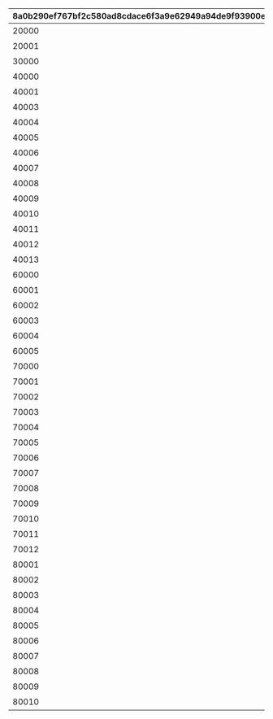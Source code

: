 |8a0b290ef767bf2c580ad8cdace6f3a9e62949a94de9f93900e53ed5776eb65f|366142779117d8dbccb7619e526d106096dbac23525fe439e1cc3fcd49ca82df|e057b83e27733f184034a40d77cc40f567e78d88000d120e372dcb6339c76c91|84471053f5b694d49b9b17e754dc5a058b4ce78ad1dc94b78d6208971763282c|0cbaf76a545e28ec075d78401bbdc81e4d8302bd7b270156c591da40ecc376f6|ee71cd4d09ec2da0c3fecbb04deae327bf14b3ba0d634f44ac26ecedc8ea5846|418fcf8f58eece7b4d1e517164b712ade61c81d86ff0cc704cf32d362097ea7c|3648de6c181721a750cc0447e31fb943e3acaf5326f265d13b156014d4c3e87a|57bb3d2b3042668b60821f13c5615761763b77b0a6e643f4966a4c2408c6542a|d7ee1b2763eb4474fd976b836dd0bf6a15bd274e0e82d9f359c3dde413ef8b7f|0dbb265a90e62833ac9f53afab3e98820eab1ca2676cf4ff8893083668ba67bb|
| --- | --- | --- | --- | --- | --- | --- | --- | --- | --- | --- |
|20000|スタートダッシュログインキャンペーン|2|10|2016/09/01 15:00:00|2023/02/16 4:59:59|530100|0|0|0|0|
|20001|スタートダッシュログインキャンペーン|2|10|2023/02/16 5:00:00|2099/01/01 23:59:00|530100|0|0|0|0|
|30000|ログインボーナス|3|15|2016/04/01 15:00:00|2099/01/01 23:59:00|0|0|0|0|0|
|40000|CM放映記念ログインボーナス第1弾|4|1|2016/09/01 15:00:00|2017/01/01 23:59:00|0|0|0|0|0|
|40001|Half Anniversary ログインキャンペーン|4|10|2018/08/15 5:00:00|2018/09/01 4:59:59|500160|1|0|0|0|
|40003|グラブルコラボログインボーナス|4|10|2018/12/09 5:00:00|2018/12/22 4:59:59|40003|2|0|0|0|
|40004|マナリアフレンズ放送応援ログインキャンペーン|4|10|2019/01/20 5:00:00|2019/01/31 4:59:59|40004|3|0|0|0|
|40005|Shadowverseコラボログインボーナス|4|10|2019/03/28 5:00:00|2019/04/25 4:59:59|40005|2|0|0|0|
|40006|アニメ放送記念 スタンプログインキャンペーン|4|10|2020/04/06 5:00:00|2020/04/16 4:59:59|40006|3|0|0|0|
|40007|復刻Re:ゼロコラボ開催記念 スタンプログインキャンペーン|4|10|2020/11/10 5:00:00|2020/11/22 4:59:59|40007|2|0|0|0|
|40008|ドラガリアロスト 応援ログインキャンペーン|4|10|2020/12/01 5:00:00|2020/12/14 4:59:59|40008|3|0|0|0|
|40009|復刻デレステコラボ開催記念 スタンプログインキャンペーン|4|10|2021/03/08 5:00:00|2021/03/25 4:59:59|40009|2|0|0|0|
|40010|アニメ放送記念 スタンプログインキャンペーン|4|10|2022/01/11 5:00:00|2022/04/07 4:59:59|40010|3|0|0|0|
|40011|メインストーリー第3部開始記念ログインキャンペーン|4|6|2023/02/13 5:00:00|2023/02/19 4:59:59|531200|3|0|0|0|
|40012|TANITAコラボログインキャンペーン|4|8|2023/09/27 5:00:00|2023/10/30 4:59:59|40012|3|0|0|0|
|40013|2024年バレンタイン記念プレゼント|4|1|2024/02/14 5:00:00|2024/03/01 4:59:59|40013|3|0|0|0|
|60000|謹賀新年 お正月ログインボーナス|6|7|2019/01/01 5:00:00|2019/01/11 4:59:59|500553|0|1|0|0|
|60001|謹賀新年 お正月ログインボーナス|6|7|2020/01/01 5:00:00|2020/01/11 4:59:59|500553|0|1|0|0|
|60002|謹賀新年 お正月ログインボーナス|6|7|2021/01/01 5:00:00|2021/01/11 4:59:59|500553|0|1|0|0|
|60003|謹賀新年 お正月ログインボーナス|6|7|2022/01/01 5:00:00|2022/01/11 4:59:59|500553|0|1|0|0|
|60004|謹賀新年 お正月ログインボーナス|6|7|2023/01/01 5:00:00|2023/01/11 4:59:59|500553|0|1|0|0|
|60005|謹賀新年 お正月ログインボーナス|6|7|2024/01/01 5:00:00|2024/01/11 4:59:59|500553|0|1|0|0|
|70000|クリスマスログインボーナス|7|2|2018/12/24 5:00:00|2018/12/26 4:59:59|500160|0|0|1|0|
|70001|あけおめログインボーナス|7|3|2019/01/01 5:00:00|2019/01/04 4:59:59|500160|0|0|2|0|
|70002|クリスマスログインボーナス|7|2|2019/12/24 5:00:00|2019/12/26 4:59:59|500160|0|0|1|0|
|70003|三が日特別ログインボーナス|7|3|2020/01/01 5:00:00|2020/01/04 4:59:59|500160|0|0|2|0|
|70004|クリスマスログインボーナス|7|2|2020/12/24 5:00:00|2020/12/26 4:59:59|500160|0|0|1|0|
|70005|三が日特別ログインボーナス|7|3|2021/01/01 5:00:00|2021/01/04 4:59:59|500160|0|0|2|0|
|70006|クリスマスログインボーナス|7|2|2021/12/24 5:00:00|2021/12/26 4:59:59|500160|0|0|1|0|
|70007|三が日特別ログインボーナス|7|3|2022/01/01 5:00:00|2022/01/04 4:59:59|500160|0|0|2|0|
|70008|クリスマスログインボーナス|7|2|2022/12/24 5:00:00|2022/12/26 4:59:59|500160|0|0|1|0|
|70009|元日特別ログインボーナス|7|1|2023/01/01 5:00:00|2023/01/04 4:59:59|500160|0|0|2|0|
|70010|クリスマスログインボーナス|7|1|2023/12/24 5:00:00|2023/12/25 4:59:59|500160|0|0|1|0|
|70011|元日特別ログインボーナス|7|1|2024/01/01 5:00:00|2024/01/04 4:59:59|500160|0|0|2|0|
|70012|クリスマスログインボーナス|7|1|2023/12/25 5:00:00|2023/12/26 4:59:59|500160|0|0|1|0|
|80001|1st Anniversary カウントダウンログインボーナス|8|15|2019/01/31 5:00:00|2019/02/15 4:59:59|0|0|0|0|1|
|80002|2nd Anniversary カウントダウンログインボーナス|4|15|2020/01/31 5:00:00|2020/02/15 4:59:59|80002|4|0|0|0|
|80003|2.5 Year Anniversary カウントダウンログインボーナス|8|15|2020/08/01 5:00:00|2020/08/16 4:59:59|0|0|0|0|1|
|80004|3rd Anniversary カウントダウンログインボーナス|10|17|2021/01/30 5:00:00|2021/02/16 4:59:59|0|0|0|1|1|
|80005|3.5 Year Anniversary カウントダウンログインボーナス|8|15|2021/08/01 5:00:00|2021/08/16 4:59:59|0|0|0|0|1|
|80006|4th Anniversary カウントダウンログインボーナス|10|17|2022/01/30 5:00:00|2022/02/16 4:59:59|0|0|0|1|1|
|80007|4.5 Year Anniversary カウントダウンログインボーナス|10|15|2022/08/01 5:00:00|2022/08/16 4:59:59|0|0|0|1|1|
|80008|5th Anniversary カウントダウンログインボーナス|10|16|2023/01/31 5:00:00|2023/02/16 4:59:59|0|0|0|1|1|
|80009|5.5 Year Anniversary カウントダウンログインボーナス|10|15|2023/08/01 5:00:00|2023/08/16 4:59:59|0|0|0|1|1|
|80010|6th Anniversary カウントダウンログインボーナス|10|16|2024/01/31 5:00:00|2024/02/16 4:59:59|0|0|0|1|1|